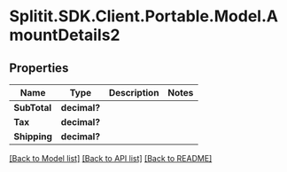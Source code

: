 # Splitit.SDK.Client.Portable.Model.AmountDetails2
## Properties

Name | Type | Description | Notes
------------ | ------------- | ------------- | -------------
**SubTotal** | **decimal?** |  | 
**Tax** | **decimal?** |  | 
**Shipping** | **decimal?** |  | 

[[Back to Model list]](../README.md#documentation-for-models) [[Back to API list]](../README.md#documentation-for-api-endpoints) [[Back to README]](../README.md)

